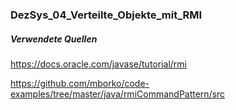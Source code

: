 ### DezSys_04_Verteilte_Objekte_mit_RMI

##### Verwendete Quellen
<https://docs.oracle.com/javase/tutorial/rmi>

<https://github.com/mborko/code-examples/tree/master/java/rmiCommandPattern/src>
